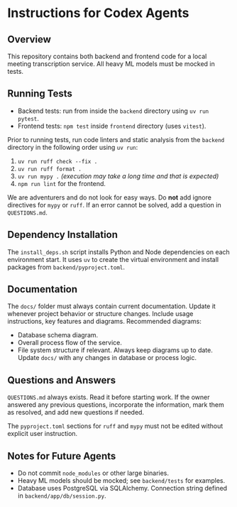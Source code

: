 # Instructions for Codex Agents

## Overview
This repository contains both backend and frontend code for a local meeting transcription service. All heavy ML models must be mocked in tests.

## Running Tests
- Backend tests: run from inside the `backend` directory using `uv run pytest`.
- Frontend tests: `npm test` inside `frontend` directory (uses `vitest`).

Prior to running tests, run code linters and static analysis from the `backend` directory in the following order using `uv run`:
1. `uv run ruff check --fix .`
2. `uv run ruff format .`
3. `uv run mypy .` *(execution may take a long time and that is expected)*
4. `npm run lint` for the frontend.

We are adventurers and do not look for easy ways. Do **not** add ignore directives for `mypy` or `ruff`. If an error cannot be solved, add a question in `QUESTIONS.md`.

## Dependency Installation
The `install_deps.sh` script installs Python and Node dependencies on each environment start. It uses `uv` to create the virtual environment and install packages from `backend/pyproject.toml`.

## Documentation
The `docs/` folder must always contain current documentation. Update it whenever project behavior or structure changes. Include usage instructions, key features and diagrams. Recommended diagrams:
- Database schema diagram.
- Overall process flow of the service.
- File system structure if relevant.
Always keep diagrams up to date. Update `docs/` with any changes in database or process logic.

## Questions and Answers
`QUESTIONS.md` always exists. Read it before starting work. If the owner answered any previous questions, incorporate the information, mark them as resolved, and add new questions if needed.

The `pyproject.toml` sections for `ruff` and `mypy` must not be edited without explicit user instruction.

## Notes for Future Agents
- Do not commit `node_modules` or other large binaries.
- Heavy ML models should be mocked; see `backend/tests` for examples.
- Database uses PostgreSQL via SQLAlchemy. Connection string defined in `backend/app/db/session.py`.
